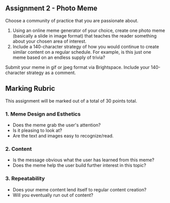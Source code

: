 ## Assignment 2 - Photo Meme
Choose a community of practice that you are passionate about. 
1. Using an online meme generator of your choice, create one photo meme (basically a slide in image format) that teaches the reader something about your chosen area of interest.
2. Include a 140-character strategy of how you would continue to create similar content on a regular schedule. For example, is this just one meme based on an endless supply of trivia?

Submit your meme in gif or jpeg format via Brightspace. Include your 140-character strategy as a comment. 

## Marking Rubric
This assignment will be marked out of a total of 30 points total.

### 1. Meme Design and Esthetics
- Does the meme grab the user's attention?
- Is it pleasing to look at?
- Are the text and images easy to recognize/read.

### 2. Content
- Is the message obvious what the user has learned from this meme?
- Does the meme help the user build further interest in this topic?

### 3. Repeatability
- Does your meme content lend itself to regular content creation?
- Will you eventually run out of content?